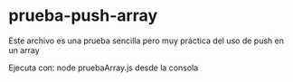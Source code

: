 # prueba-push-array

Este archivo es una prueba sencilla pero muy práctica del uso de push en un array

Ejecuta con:
node pruebaArray.js desde la consola
